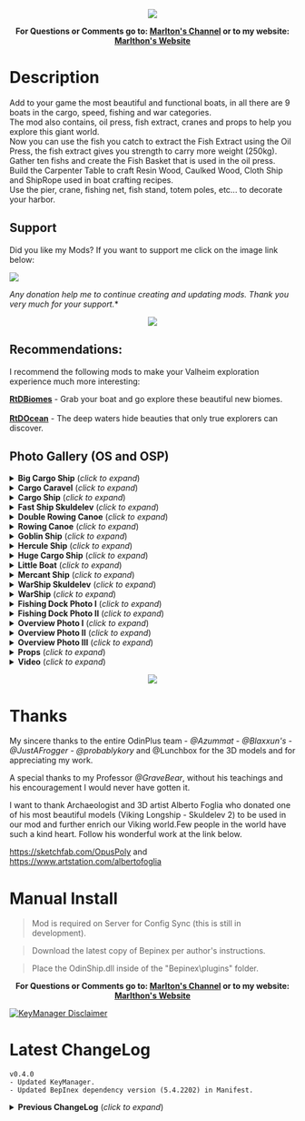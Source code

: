 <p align="center"><img src="https://i.ibb.co/28KKf1n/bannerodinship.jpg"></p>
<p align="center"><b>For Questions or Comments go to: <a href="https://discord.gg/mZNHDwxTgp">Marlton's Channel</a> or to my website: <a href="https://marlthon.com/">Marlthon's Website</a></b></p>

# Description
Add to your game the most beautiful and functional boats, in all there are 9 boats in the cargo, speed, fishing and war categories.</br>
The mod also contains, oil press, fish extract, cranes and props to help you explore this giant world.</br>
Now you can use the fish you catch to extract the Fish Extract using the Oil Press, the fish extract gives you strength to carry more weight (250kg).</br>
Gather ten fishs and create the Fish Basket that is used in the oil press.</br>
Build the Carpenter Table to craft Resin Wood, Caulked Wood, Cloth Ship and ShipRope used in boat crafting recipes.</br>
Use the pier, crane, fishing net, fish stand, totem poles, etc... to decorate your harbor.</br>

## Support

Did you like my Mods? If you want to support me click on the image link below:</br>

<a href="https://marlthon.com/spontaneous-donation"><img src="https://i.ibb.co/kJqcqkg/Pay-Pal-Donate.png" /></a>

*Any donation help me to continue creating and updating mods. Thank you very much for your support.**

<p align="center"><a href="https://marlthon.com/custom-mods"><img src="https://i.ibb.co/YTJ91SF/Banner-Custom-Mods.png" /></a></p>

## Recommendations:
I recommend the following mods to make your Valheim exploration experience much more interesting:

<b><a href="https://valheim.thunderstore.io/package/ReadyToDie/RtDBiomes/">RtDBiomes</a></b> - Grab your boat and go explore these beautiful new biomes.</br>
</br>
<b><a href="https://valheim.thunderstore.io/package/ReadyToDie/RtDOcean/">RtDOcean</a></b> - The deep waters hide beauties that only true explorers can discover.


## Photo Gallery (OS and OSP)

<details>
<summary><b>Big Cargo Ship</b> (<i>click to expand</i>)</summary>
<br/>
<p align="center"><img src="https://i.ibb.co/t3bxfvp/Big-Cargo-Ship.jpg"></p>
</details>

<details>
<summary><b>Cargo Caravel</b> (<i>click to expand</i>)</summary>
<br/>
<p align="center"><img src="https://i.ibb.co/3W0FkgD/Cargo-Caravel.jpg"></p>
</details>

<details>
<summary><b>Cargo Ship</b> (<i>click to expand</i>)</summary>
<br/>
<p align="center"><img src="https://i.ibb.co/fkSf38B/Cargo-Ship.jpg"></p>
</details>

<details>
<summary><b>Fast Ship Skuldelev</b> (<i>click to expand</i>)</summary>
<br/>
<p align="center"><img src="https://i.ibb.co/KqqLPF1/FastShip.jpg"></p>
</details>

<details>
<summary><b>Double Rowing Canoe</b> (<i>click to expand</i>)</summary>
<br/>
<p align="center"><img src="https://i.ibb.co/Z2PxcX5/Double-Rowing-Canoe.jpg"></p>
</details>

<details>
<summary><b>Rowing Canoe</b> (<i>click to expand</i>)</summary>
<br/>
<p align="center"><img src="https://i.ibb.co/tzZWDCq/Rowing-Canoe.jpg"></p>
</details>

<details>
<summary><b>Goblin Ship</b> (<i>click to expand</i>)</summary>
<br/>
<p align="center"><img src="https://i.ibb.co/P4SGdLy/Goblin-Ship.jpg"></p>
</details>

<details>
<summary><b>Hercule Ship</b> (<i>click to expand</i>)</summary>
<br/>
<p align="center"><img src="https://i.ibb.co/wWVGYjC/Hercule-Ship.jpg"></p>
</details>

<details>
<summary><b>Huge Cargo Ship</b> (<i>click to expand</i>)</summary>
<br/>
<p align="center"><img src="https://i.ibb.co/Yhvhgzv/Huge-Cargo-Ship.jpg"></p>
</details>

<details>
<summary><b>Little Boat</b> (<i>click to expand</i>)</summary>
<br/>
<p align="center"><img src="https://i.ibb.co/Jky5mk3/Little-Boat.jpg"></p>
</details>

<details>
<summary><b>Mercant Ship</b> (<i>click to expand</i>)</summary>
<br/>
<p align="center"><img src="https://i.ibb.co/Zmcy4CP/Mercant-Ship.jpg"></p>
</details>

<details>
<summary><b>WarShip Skuldelev</b> (<i>click to expand</i>)</summary>
<br/>
<p align="center"><img src="https://i.ibb.co/dKG8hQ5/War-Ship-Skuldelev.jpg"></p>
</details>

<details>
<summary><b>WarShip</b> (<i>click to expand</i>)</summary>
<br/>
<p align="center"><img src="https://i.ibb.co/qJLtJBZ/Warship.jpg"></p>
</details>

<details>
<summary><b>Fishing Dock Photo I</b> (<i>click to expand</i>)</summary>
<br/>
<p align="center"><img src="https://i.ibb.co/GsNL0ny/Fishingdock01.jpg"></p>
</details>

<details>
<summary><b>Fishing Dock Photo II</b> (<i>click to expand</i>)</summary>
<br/>
<p align="center"><img src="https://i.ibb.co/tDj5KJ4/Fishingdock02.jpg"></p>
</details>

<details>
<summary><b>Overview Photo I</b> (<i>click to expand</i>)</summary>
<br/>
<p align="center"><img src="https://i.ibb.co/FXLKpbh/visaogeral01.png"></p>
</details>

<details>
<summary><b>Overview Photo II</b> (<i>click to expand</i>)</summary>
<br/>
<p align="center"><img src="https://i.ibb.co/L9y6SWv/visaogeral02.png"></p>
</details>

<details>
<summary><b>Overview Photo III</b> (<i>click to expand</i>)</summary>
<br/>
<p align="center"><img src="https://i.ibb.co/WW6fjPk/visaogeral03.png"></p>
</details>

<details>
<summary><b>Props</b> (<i>click to expand</i>)</summary>
<br/>
<p align="center"><img src="https://i.ibb.co/jDzSz6y/Props.jpg"></p>
</details>

<details>
<summary><b>Video</b> (<i>click to expand</i>)</summary>
<br/>
<p align="center"><a href="https://www.youtube.com/watch?v=j0rVIrGSoW4"><img src="https://i.ibb.co/F8BNLNV/Click-Youtube.jpg" /></a></p>
</details>

<p align="center"><img src="https://i.ibb.co/XkCT77x/Marlthon-Mods.png"></p>


# Thanks

My sincere thanks to the entire OdinPlus team -  <i>@Azummat - @Blaxxun's - @JustAFrogger - @probablykory</i> and @Lunchbox for the 3D models and for appreciating my work.

A special thanks to my Professor <i>@GraveBear</i>, without his teachings and his encouragement I would never have gotten it.

I want to thank Archaeologist and 3D artist Alberto Foglia who donated one of his most beautiful models (Viking Longship - Skuldelev 2) to be used in our mod and further enrich our Viking world.Few people in the world have such a kind heart. Follow his wonderful work at the link below.

https://sketchfab.com/OpusPoly and https://www.artstation.com/albertofoglia


# Manual Install

>Mod is required on Server for Config Sync (this is still in development). 

>Download the latest copy of Bepinex per author's instructions.

>Place the OdinShip.dll inside of the "Bepinex\plugins\" folder.

<p align="center"><b>For Questions or Comments go to: <a href="https://discord.gg/mZNHDwxTgp">Marlton's Channel</a> or to my website: <a href="https://marlthon.com/">Marlthon's Website</a></b></p>

[![KeyManager Disclaimer](https://noobtrap.eu/images/keymanager_disclaimer_server.png)](https://key.sayless.eu/faq.php)

# Latest ChangeLog

	v0.4.0
	- Updated KeyManager.
	- Updated BepInex dependency version (5.4.2202) in Manifest.
		
<details>
<summary><b>Previous ChangeLog</b> (<i>click to expand</i>)</summary>
<br/>

	v0.0.1
	- First version released, First version released, server sync active. (Will override player config if installed to server)
 
	v0.0.2
	- Added Vulkan support
 
	v0.0.3
	- Added Big Cargo Ship
 
	v0.0.4
	- Fixed bugs on vulkan, textures, material return and added Decorative Cargo Ship.
 
	v0.0.5
	- Fixed sail bug and other small fixes.
 
	v0.0.6
	- Added WarShip and other small fixes.
 
	v0.0.7
	- Fixed Vulkan textures
 
	v0.0.8
	- Added Fishing Boat, Transport Ship and fixed some bugs.
 
	v0.0.9
	- Fixed material destruction and return errors in FishingBoat and WarShip, added Russian and Portuguese BR translations.
 
	v0.1.0
	- Adding decorative items for pier, pulleys, crane, totems, Fish Extract and Oil Press. Made minor corrections and additions to the boats.
 
	v0.1.1
	- Added Skuldelev Warship.
	- Added Destruction effect to ships.
	- Replaced the Fishing Boat 3D Model.
	- Added Pier Crane and Construction Ship.
	- Effect improvements and other small fixes and additions.
	- Changed duration time and carrying capacity of Fish Extract.

	v0.1.2
	- Updated ServerSync for crossplay.
 
	v0.1.3
	- Serversync v1.13 Update to Fix Valheim Patch 0.211.11 (10/28/2022)
	- Added translations. (Portuguese, Chinese, Danish, French, German, Greek, Icelandic, Italian, Russian and Spanish)
	- Added again Fishing Canoe (On request)
 
	v0.1.4
	- Fixed bug in english language
 
	v0.1.5
	- Fixed little bugs, added rats in CargoShip and Viking-themed Shields in Skuldelev Warship.
 
	v0.1.6
	- Added turrets to War Ship, War Ship Skuldelev and Cargo Caravel (Plus)
	- Boats cannot now be dismantled using the hammer.
   
	v0.1.7
	- Fixed HarmonyPatch Bug.
 
	v0.1.8
	- Encryption removal.
 
	v0.1.9
	- Fixed onboard deck sounds.
 
	v0.2.0
	- Reduced the volume of deck sounds.
	- Fixed effect bugs when destroying ships.
 
	v0.2.1
	- Improvements to water effects.
 
	v0.2.2
	- Fixed issue with fish oil extractor.
 
	v0.2.3
	- Post fixes and changes to discord addresses.
 
	v0.2.4
	- Fixed smoke effect from turrets.
 
	v0.2.5
	- KeyManager update for new patch (0.213.4)
 
	v0.2.6
	- Fix for some objects not taking damage.
 
	v0.2.7
	- Added compatibility with Patch 0.216.9
	- Fixed small bugs.
  
	v0.2.8
	- Fixed KeyManager error.
  
	v0.2.9
	- Fixed bug in Oil Press.
	- Fix bug destroying the Skuldelev WarShip.
 
	v0.3.0
	- Added Carpenter Table, Carpenter Table Extension, Resin Wood, Caulked Wood and Cloth Ship.
	- Added Hercule Ship.
	- Changed recipes for boats.
 
	v0.3.1
	-  Sfx and Vfx changes.
	
	v0.3.2
	- Updated to the latest valheim build (217.14) hilders request.
	- Registered multiplayer effects.
 
	v0.3.3
	- Fixed bug in auto-pickup of items.
	
	v0.3.4
	- Updated for Valheim 0.217.22.
	- Updated for BepInEx 5.4.22.
	- Updated ServerSync to v1.15.
	- Updated PieceManager to v1.1.4.
	- Added OdinShip category in hammer construction tab.
	
	v0.3.5
	- Updated KeyManager.
	
	v0.3.6
	- Fixed carpenter's table recipe.
	
	v0.3.7
	- Updated KeyManager for servers with world modifications.
	
	v0.3.8
	- Fishing Canoe renamed to Rowing Canoe.
	- Fishing Boat renamed to Double Rowing Canoe.
	- Fixed errors in translations.
	
	v0.3.9
	- Fixed errors in cargo ship.
</details>


 